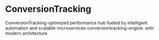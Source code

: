 # ConversionTracking
ConversionTracking-optimized performance hub fueled by intelligent automation and scalable microservices conversiontracking-engine. with modern architecture
